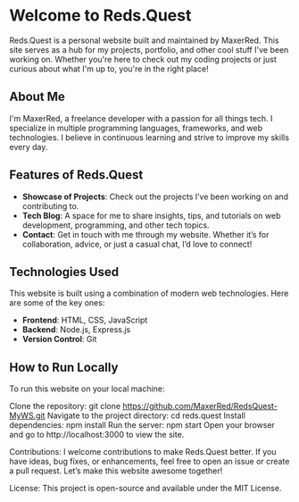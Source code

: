 # Welcome to Reds.Quest

Reds.Quest is a personal website built and maintained by MaxerRed. This site serves as a hub for my projects, portfolio, and other cool stuff I've been working on. Whether you're here to check out my coding projects or just curious about what I'm up to, you're in the right place!

## About Me

I'm MaxerRed, a freelance developer with a passion for all things tech. I specialize in multiple programming languages, frameworks, and web technologies. I believe in continuous learning and strive to improve my skills every day.

## Features of Reds.Quest

- **Showcase of Projects**: Check out the projects I’ve been working on and contributing to.
- **Tech Blog**: A space for me to share insights, tips, and tutorials on web development, programming, and other tech topics.
- **Contact**: Get in touch with me through my website. Whether it’s for collaboration, advice, or just a casual chat, I’d love to connect!

## Technologies Used

This website is built using a combination of modern web technologies. Here are some of the key ones:

- **Frontend**: HTML, CSS, JavaScript
- **Backend**: Node.js, Express.js
- **Version Control**: Git

## How to Run Locally

To run this website on your local machine:

Clone the repository:
git clone https://github.com/MaxerRed/RedsQuest-MyWS.git
Navigate to the project directory:
cd reds.quest
Install dependencies:
npm install
Run the server:
npm start
Open your browser and go to http://localhost:3000 to view the site.

Contributions:
I welcome contributions to make Reds.Quest better. If you have ideas, bug fixes, or enhancements, feel free to open an issue or create a pull request. Let’s make this website awesome together!

License:
This project is open-source and available under the MIT License.
